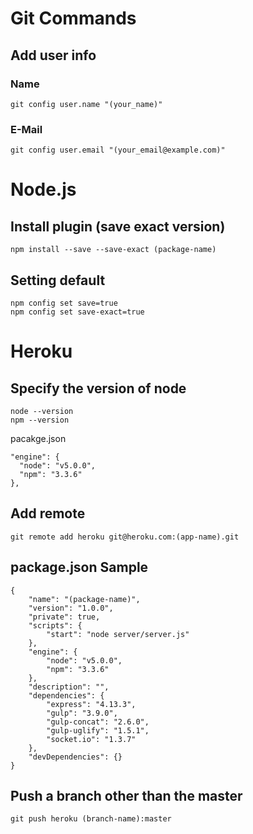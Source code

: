 # Git Commands

## Add user info

### Name
    git config user.name "(your_name)"
### E-Mail
    git config user.email "(your_email@example.com)"

# Node.js

## Install plugin (save exact version)
    npm install --save --save-exact (package-name)
	
## Setting default
    npm config set save=true
    npm config set save-exact=true	

# Heroku

## Specify the version of node
    node --version
    npm --version
pacakge.json

    "engine": {
      "node": "v5.0.0",
      "npm": "3.3.6"
    },

## Add remote
    git remote add heroku git@heroku.com:(app-name).git
	
## package.json Sample
	{
		"name": "(package-name)",
		"version": "1.0.0",
		"private": true,
		"scripts": {
			"start": "node server/server.js"
		},
		"engine": {
			"node": "v5.0.0",
			"npm": "3.3.6"
		},
		"description": "",
		"dependencies": {
			"express": "4.13.3",
			"gulp": "3.9.0",
			"gulp-concat": "2.6.0",
			"gulp-uglify": "1.5.1",
			"socket.io": "1.3.7"
		},
		"devDependencies": {}
	}

## Push a branch other than the master
    git push heroku (branch-name):master

